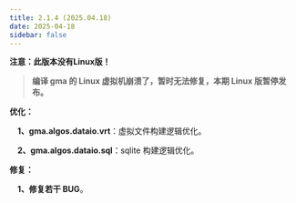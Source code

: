```yaml
---
title: 2.1.4 (2025.04.18)
date: 2025-04-18
sidebar: false
---
```


<font color="#FF4500"><i class="fas fa-exclamation-circle"></i></font> **注意：此版本没有Linux版！**

> **编译 gma 的 Linux 虚拟机崩溃了，暂时无法修复，本期 Linux 版暂停发布。**


<font color="#3CB371"><i class="fab fa-superpowers"></i></font> **优化：**

**&emsp;1、gma.algos.dataio.vrt**：虚拟文件构建逻辑优化。

**&emsp;2、gma.algos.dataio.sql**：sqlite 构建逻辑优化。

<font color="#FFA500"><i class="fas fa-tools"></i></font> **修复：**

**&emsp;1、修复若干 BUG**。

